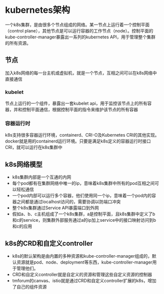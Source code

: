 # kubernetes架构

一个k8s集群，是由很多个节点组成的网络。某一节点上运行着一个控制平面（control plane），其他节点是可以运行容器的工作节点（node）。控制平面的kube-controller-manager暴露出一系列的kubernetes API，用于管理整个集群的所有资源。

## 节点

加入k8s网络的每一台主机或虚拟机，就是一个节点，互相之间可以在k8s网络中直接通信

### kubelet

节点上运行的一个组件，暴露出一套kubelet api，用于监控该节点上的所有容器，并和控制平面通信，根据控制平面的指令来维护该节点的所有容器

### 容器运行时

k8s支持很多容器运行环境，containerd、CRI-O及Kubernetes CRI的其他实现。docker就是用的containerd运行环境。只要是满足k8s定义的容器运行时接口CRI，就可以运行在k8s集群中

## k8s网络模型

* k8s集群内部是一个互通的内网
* 每个pod都有在集群网络中唯一的ip，意味着k8s集群中所有的pod互相之间可以轻松通信
* 一个pod内部可以运行多个容器，他们使用同一个ip，意味着一个pod内的容器之间都是通过localhost访问的，需要协调以防端口冲突
* 整个k8s集群通过Service API暴露端口到外网
* 假如a、b、c主机组成了一个k8s集群，a是控制平面，且k8s集群中定义了b和c的service，则集群外部服务通过a的ip加上service中的接口映射访问到b和c的应用

## k8s的CRD和自定义controller

* k8s的默认架构是由内置的多种资源和kube-controller-manager组成的，默认资源就是pod、node、deployment等东西，kube-controller-manager用于管理他们。
* CRD和自定义controller就是自定义的资源和管理这些自定义资源的控制器
* tmforum的canvas、istio就是通过CRD和自定义controller扩展的k8s，增加了自己的组件资源